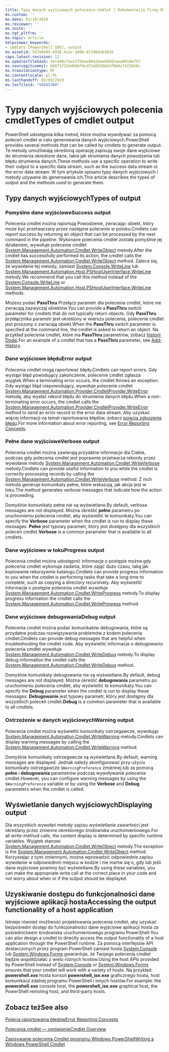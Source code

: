 ```yaml
---
title: Typy danych wyjściowych polecenia Cmdlet | Dokumentacja firmy Microsoft
ms.custom: ''
ms.date: 01/18/2019
ms.reviewer: ''
ms.suite: ''
ms.tgt_pltfrm: ''
ms.topic: article
helpviewer_keywords:
- cmdlets [PowerShell SDK], output
ms.assetid: 547e6695-e936-4cac-a90b-417d0dab393d
caps.latest.revision: 12
ms.openlocfilehash: 3efa98c7aa22fdaee8042bae99282aea0618ef5f
ms.sourcegitcommit: b6871f21bd666f9cd71dd336bb3f844cf472b56c
ms.translationtype: MT
ms.contentlocale: pl-PL
ms.lasthandoff: 02/03/2019
ms.locfileid: "56845360"
---
```

# <a name="types-of-cmdlet-output"></a><span data-ttu-id="7173a-102">Typy danych wyjściowych polecenia cmdlet</span><span class="sxs-lookup"><span data-stu-id="7173a-102">Types of cmdlet output</span></span>

<span data-ttu-id="7173a-103">PowerShell udostępnia kilka metod, które można wywoływać za pomocą poleceń cmdlet w celu generowania danych wyjściowych.</span><span class="sxs-lookup"><span data-stu-id="7173a-103">PowerShell provides several methods that can be called by cmdlets to generate output.</span></span> <span data-ttu-id="7173a-104">Te metody umożliwiają określoną operację zapisują swoje dane wyjściowe do strumienia określone dane, takie jak strumienia danych powodzenia lub błędu strumienia danych.</span><span class="sxs-lookup"><span data-stu-id="7173a-104">These methods use a specific operation to write their output to a specific data stream, such as the success data stream or the error data stream.</span></span> <span data-ttu-id="7173a-105">W tym artykule opisano typy danych wyjściowych i metody używane do generowania ich.</span><span class="sxs-lookup"><span data-stu-id="7173a-105">This article describes the types of output and the methods used to generate them.</span></span>

## <a name="types-of-output"></a><span data-ttu-id="7173a-106">Typy danych wyjściowych</span><span class="sxs-lookup"><span data-stu-id="7173a-106">Types of output</span></span>

### <a name="success-output"></a><span data-ttu-id="7173a-107">Pomyślne dane wyjściowe</span><span class="sxs-lookup"><span data-stu-id="7173a-107">Success output</span></span>

<span data-ttu-id="7173a-108">Polecenia cmdlet można raportują Powodzenie, zwracając obiekt, który może być przetwarzany przez następne polecenie w potoku.</span><span class="sxs-lookup"><span data-stu-id="7173a-108">Cmdlets can report success by returning an object that can be processed by the next command in the pipeline.</span></span> <span data-ttu-id="7173a-109">Wykonane polecenia cmdlet została pomyślnie jej działaniem, wywołuje polecenie cmdlet [System.Management.Automation.Cmdlet.WriteObject](/dotnet/api/System.Management.Automation.Cmdlet.WriteObject) metody.</span><span class="sxs-lookup"><span data-stu-id="7173a-109">After the cmdlet has successfully performed its action, the cmdlet calls the [System.Management.Automation.Cmdlet.WriteObject](/dotnet/api/System.Management.Automation.Cmdlet.WriteObject) method.</span></span> <span data-ttu-id="7173a-110">Zaleca się, że wywołanie tej metody, zamiast [System.Console.WriteLine](/dotnet/api/System.Console.WriteLine) lub [System.Management.Automation.Host.PSHostUserInterface.WriteLine](/dotnet/api/System.Management.Automation.Host.PSHostUserInterface.WriteLine) metody.</span><span class="sxs-lookup"><span data-stu-id="7173a-110">We recommend that you call this method instead of the [System.Console.WriteLine](/dotnet/api/System.Console.WriteLine) or [System.Management.Automation.Host.PSHostUserInterface.WriteLine](/dotnet/api/System.Management.Automation.Host.PSHostUserInterface.WriteLine) methods.</span></span>

<span data-ttu-id="7173a-111">Możesz podać **PassThru** Przełącz parametr dla polecenia cmdlet, które nie zwracają zazwyczaj obiektów.</span><span class="sxs-lookup"><span data-stu-id="7173a-111">You can provide a **PassThru** switch parameter for cmdlets that do not typically return objects.</span></span>
<span data-ttu-id="7173a-112">Gdy **PassThru** przełącznika parametr jest określony w wierszu polecenia, polecenie cmdlet jest proszony o zwracają obiekt.</span><span class="sxs-lookup"><span data-stu-id="7173a-112">When the **PassThru** switch parameter is specified at the command line, the cmdlet is asked to return an object.</span></span> <span data-ttu-id="7173a-113">Na przykład polecenia cmdlet, które ma **PassThru** parametrów, zobacz [historii Dodaj](/powershell/module/Microsoft.PowerShell.Core/Add-History).</span><span class="sxs-lookup"><span data-stu-id="7173a-113">For an example of a cmdlet that has a **PassThru** parameter, see [Add-History](/powershell/module/Microsoft.PowerShell.Core/Add-History).</span></span>

### <a name="error-output"></a><span data-ttu-id="7173a-114">Dane wyjściowe błędu</span><span class="sxs-lookup"><span data-stu-id="7173a-114">Error output</span></span>

<span data-ttu-id="7173a-115">Polecenia cmdlet mogą raportować błędy.</span><span class="sxs-lookup"><span data-stu-id="7173a-115">Cmdlets can report errors.</span></span> <span data-ttu-id="7173a-116">Gdy wystąpi błąd powodujący zakończenie, polecenie cmdlet zgłasza wyjątek.</span><span class="sxs-lookup"><span data-stu-id="7173a-116">When a terminating error occurs, the cmdlet throws an exception.</span></span> <span data-ttu-id="7173a-117">Gdy wystąpi błąd niepowodujący, wywołuje polecenie cmdlet [System.Management.Automation.Provider.CmdletProvider.WriteError](/dotnet/api/System.Management.Automation.Provider.CmdletProvider.WriteError) metodę, aby wysłać rekord błędu do strumienia danych błędu.</span><span class="sxs-lookup"><span data-stu-id="7173a-117">When a non-terminating error occurs, the cmdlet calls the [System.Management.Automation.Provider.CmdletProvider.WriteError](/dotnet/api/System.Management.Automation.Provider.CmdletProvider.WriteError) method to send an error record to the error data stream.</span></span> <span data-ttu-id="7173a-118">Aby uzyskać więcej informacji na temat raportowania błędów, zobacz [pojęcia zgłoszenie błędu](./error-reporting-concepts.md).</span><span class="sxs-lookup"><span data-stu-id="7173a-118">For more information about error reporting, see [Error Reporting Concepts](./error-reporting-concepts.md).</span></span>

### <a name="verbose-output"></a><span data-ttu-id="7173a-119">Pełne dane wyjściowe</span><span class="sxs-lookup"><span data-stu-id="7173a-119">Verbose output</span></span>

<span data-ttu-id="7173a-120">Polecenia cmdlet można zawierają przydatne informacje dla Ciebie, podczas gdy polecenia cmdlet jest poprawnie przetwarza rekordy przez wywołanie metody [System.Management.Automation.Cmdlet.WriteVerbose](/dotnet/api/System.Management.Automation.Cmdlet.WriteVerbose) metody.</span><span class="sxs-lookup"><span data-stu-id="7173a-120">Cmdlets can provide useful information to you while the cmdlet is correctly processing records by calling the [System.Management.Automation.Cmdlet.WriteVerbose](/dotnet/api/System.Management.Automation.Cmdlet.WriteVerbose) method.</span></span> <span data-ttu-id="7173a-121">Z nich metoda generuje komunikaty pełne, które wskazują, jak akcja jest w toku.</span><span class="sxs-lookup"><span data-stu-id="7173a-121">The method generates verbose messages that indicate how the action is proceeding.</span></span>

<span data-ttu-id="7173a-122">Domyślnie komunikaty pełne nie są wyświetlane.</span><span class="sxs-lookup"><span data-stu-id="7173a-122">By default, verbose messages are not displayed.</span></span> <span data-ttu-id="7173a-123">Można określić **pełne** parametru po uruchomieniu polecenia cmdlet, aby wyświetlić te komunikaty.</span><span class="sxs-lookup"><span data-stu-id="7173a-123">You can specify the **Verbose** parameter when the cmdlet is run to display these messages.</span></span> <span data-ttu-id="7173a-124">**Pełne** jest typowy parametr, który jest dostępny dla wszystkich poleceń cmdlet.</span><span class="sxs-lookup"><span data-stu-id="7173a-124">**Verbose** is a common parameter that is available to all cmdlets.</span></span>

### <a name="progress-output"></a><span data-ttu-id="7173a-125">Dane wyjściowe w toku</span><span class="sxs-lookup"><span data-stu-id="7173a-125">Progress output</span></span>

<span data-ttu-id="7173a-126">Polecenia cmdlet można udostępnić informacje o postępie można gdy polecenia cmdlet wykonuje zadania, które zająć dużo czasu, taką jak kopiowanie rekursywnie katalogu.</span><span class="sxs-lookup"><span data-stu-id="7173a-126">Cmdlets can provide progress information to you when the cmdlet is performing tasks that take a long time to complete, such as copying a directory recursively.</span></span> <span data-ttu-id="7173a-127">Aby wyświetlić informacje o postępie polecenia cmdlet wywołuje [System.Management.Automation.Cmdlet.WriteProgress](/dotnet/api/System.Management.Automation.Cmdlet.WriteProgress) metody.</span><span class="sxs-lookup"><span data-stu-id="7173a-127">To display progress information the cmdlet calls the [System.Management.Automation.Cmdlet.WriteProgress](/dotnet/api/System.Management.Automation.Cmdlet.WriteProgress) method.</span></span>

### <a name="debug-output"></a><span data-ttu-id="7173a-128">Dane wyjściowe debugowania</span><span class="sxs-lookup"><span data-stu-id="7173a-128">Debug output</span></span>

<span data-ttu-id="7173a-129">Polecenia cmdlet można podać komunikatów debugowania, które są przydatne podczas rozwiązywania problemów z kodem polecenia cmdlet.</span><span class="sxs-lookup"><span data-stu-id="7173a-129">Cmdlets can provide debug messages that are helpful when troubleshooting the cmdlet code.</span></span> <span data-ttu-id="7173a-130">Aby wyświetlić informacje o debugowaniu polecenia cmdlet wywołuje [System.Management.Automation.Cmdlet.WriteDebug](/dotnet/api/System.Management.Automation.Cmdlet.WriteDebug) metody.</span><span class="sxs-lookup"><span data-stu-id="7173a-130">To display debug information the cmdlet calls the [System.Management.Automation.Cmdlet.WriteDebug](/dotnet/api/System.Management.Automation.Cmdlet.WriteDebug) method.</span></span>

<span data-ttu-id="7173a-131">Domyślnie komunikaty debugowania nie są wyświetlane.</span><span class="sxs-lookup"><span data-stu-id="7173a-131">By default, debug messages are not displayed.</span></span> <span data-ttu-id="7173a-132">Można określić **debugowania** parametru po uruchomieniu polecenia cmdlet, aby wyświetlić te komunikaty.</span><span class="sxs-lookup"><span data-stu-id="7173a-132">You can specify the **Debug** parameter when the cmdlet is run to display these messages.</span></span> <span data-ttu-id="7173a-133">**Debugowanie** jest typowy parametr, który jest dostępny dla wszystkich poleceń cmdlet.</span><span class="sxs-lookup"><span data-stu-id="7173a-133">**Debug** is a common parameter that is available to all cmdlets.</span></span>

### <a name="warning-output"></a><span data-ttu-id="7173a-134">Ostrzeżenie w danych wyjściowych</span><span class="sxs-lookup"><span data-stu-id="7173a-134">Warning output</span></span>

<span data-ttu-id="7173a-135">Polecenia cmdlet można wyświetlić komunikaty ostrzegawcze, wywołując [System.Management.Automation.Cmdlet.WriteWarning](/dotnet/api/System.Management.Automation.Cmdlet.WriteWarning) metody.</span><span class="sxs-lookup"><span data-stu-id="7173a-135">Cmdlets can display warning messages by calling the [System.Management.Automation.Cmdlet.WriteWarning](/dotnet/api/System.Management.Automation.Cmdlet.WriteWarning) method.</span></span>

<span data-ttu-id="7173a-136">Domyślnie komunikaty ostrzegawcze są wyświetlane.</span><span class="sxs-lookup"><span data-stu-id="7173a-136">By default, warning messages are displayed.</span></span> <span data-ttu-id="7173a-137">Jednak należy skonfigurować przy użyciu komunikaty ostrzegawcze `$WarningPreference` zmiennej lub za pomocą **pełne** i **debugowania** parametrów podczas wywoływania polecenia cmdlet.</span><span class="sxs-lookup"><span data-stu-id="7173a-137">However, you can configure warning messages by using the `$WarningPreference` variable or by using the **Verbose** and **Debug** parameters when the cmdlet is called.</span></span>

## <a name="displaying-output"></a><span data-ttu-id="7173a-138">Wyświetlanie danych wyjściowych</span><span class="sxs-lookup"><span data-stu-id="7173a-138">Displaying output</span></span>

<span data-ttu-id="7173a-139">Dla wszystkich wywołań metody zapisu wyświetlanie zawartości jest określany przez zmienne określonego środowiska uruchomieniowego.</span><span class="sxs-lookup"><span data-stu-id="7173a-139">For all write-method calls, the content display is determined by specific runtime variables.</span></span> <span data-ttu-id="7173a-140">Wyjątek stanowi [System.Management.Automation.Cmdlet.WriteObject](/dotnet/api/System.Management.Automation.Cmdlet.WriteObject) metody.</span><span class="sxs-lookup"><span data-stu-id="7173a-140">The exception is the [System.Management.Automation.Cmdlet.WriteObject](/dotnet/api/System.Management.Automation.Cmdlet.WriteObject) method.</span></span> <span data-ttu-id="7173a-141">Korzystając z tymi zmiennymi, można wprowadzić odpowiednie zapisu wywołanie w odpowiednim miejscu w kodzie i nie martw się o, gdy lub jeśli dane wyjściowe powinny być wyświetlane.</span><span class="sxs-lookup"><span data-stu-id="7173a-141">By using these variables, you can make the appropriate write call at the correct place in your code and not worry about when or if the output should be displayed.</span></span>

## <a name="accessing-the-output-functionality-of-a-host-application"></a><span data-ttu-id="7173a-142">Uzyskiwanie dostępu do funkcjonalności dane wyjściowe aplikacji hosta</span><span class="sxs-lookup"><span data-stu-id="7173a-142">Accessing the output functionality of a host application</span></span>

<span data-ttu-id="7173a-143">Istnieje również możliwość projektowania polecenia cmdlet, aby uzyskać bezpośredni dostęp do funkcjonalności dane wyjściowe aplikacji hosta za pośrednictwem środowiska uruchomieniowego programu PowerShell.</span><span class="sxs-lookup"><span data-stu-id="7173a-143">You can also design a cmdlet to directly access the output functionality of a host application through the PowerShell runtime.</span></span> <span data-ttu-id="7173a-144">Za pomocą interfejsów API dostarczonych przez program PowerShell zamiast hosta [System.Console](/dotnet/api/System.Console) lub [System.Windows.Forms](/dotnet/api/System.Windows.Forms) gwarantuje, że Twojego polecenia cmdlet będzie współdziałać z wielu różnych hostów.</span><span class="sxs-lookup"><span data-stu-id="7173a-144">Using the host APIs provided by PowerShell instead of [System.Console](/dotnet/api/System.Console) or [System.Windows.Forms](/dotnet/api/System.Windows.Forms) ensures that your cmdlet will work with a variety of hosts.</span></span> <span data-ttu-id="7173a-145">Na przykład: **powershell.exe** hosta konsoli **powershell_ise.exe** graficznego hosta, host komunikacji zdalnej programu PowerShell i innych hostów.</span><span class="sxs-lookup"><span data-stu-id="7173a-145">For example: the **powershell.exe** console host, the **powershell_ise.exe** graphical host, the PowerShell remoting host, and third-party hosts.</span></span>

## <a name="see-also"></a><span data-ttu-id="7173a-146">Zobacz też</span><span class="sxs-lookup"><span data-stu-id="7173a-146">See also</span></span>

[<span data-ttu-id="7173a-147">Pojęcia raportowania błędów</span><span class="sxs-lookup"><span data-stu-id="7173a-147">Error Reporting Concepts</span></span>](./error-reporting-concepts.md)

[<span data-ttu-id="7173a-148">Polecenia cmdlet — omówienie</span><span class="sxs-lookup"><span data-stu-id="7173a-148">Cmdlet Overview</span></span>](./cmdlet-overview.md)

[<span data-ttu-id="7173a-149">Zapisywanie polecenia Cmdlet programu Windows PowerShell</span><span class="sxs-lookup"><span data-stu-id="7173a-149">Writing a Windows PowerShell Cmdlet</span></span>](./writing-a-windows-powershell-cmdlet.md)
